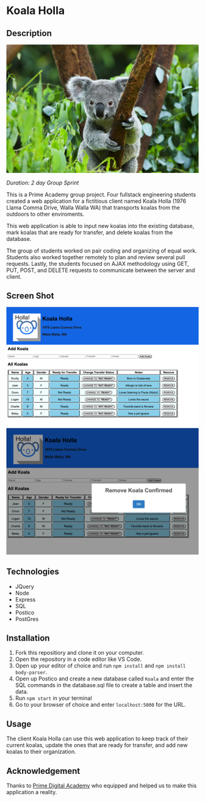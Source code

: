 # Koala Holla 

## Description
<img src="Koalaphoto.jpeg" alt= "photo source is : http://www.edgeofexistence.org/species/koala/">


_Duration: 2 day Group Sprint_

This is a Prime Academy group project. Four fullstack engineering students created a web application for a fictitious client named Koala Holla (1976 Llama Comma Drive, Walla Walla WA) that transports koalas from the outdoors to other enviroments.

This web application is able to input new koalas into the existing database, mark koalas that are ready for transfer, and delete koalas from the database.

The group of students worked on pair coding and organizing of equal work. Students also worked together remotely to plan and review several pull requests. Lastly, the students focused on AJAX methodology using GET, PUT, POST, and DELETE requests to communicate between the server and client.


## Screen Shot
<img src="Koalaholla0.png">
<img src="Koalaholla1.png">




Technologies
------------
* JQuery
* Node
* Express
* SQL
* Postico
* PostGres

## Installation

1. Fork this repositiory and clone it on your computer.
2. Open the repository in a code editor like VS Code.
3. Open up your editor of choice and run `npm install` and `npm install body-parser`.
4. Open up Postico and create a new database called `Koala` and enter the SQL commands in the database.sql file to create a table and insert the data.
5. Run `npm start` in your terminal
6. Go to your browser of choice and enter `localhost:5000` for the URL.

## Usage

The client Koala Holla can use this web application to keep track of their current koalas, update the ones that are ready for transfer, and add new koalas to their organization.

## Acknowledgement
Thanks to [Prime Digital Academy](www.primeacademy.io) who equipped and helped us to make this application a reality. 


